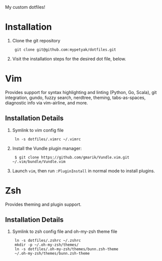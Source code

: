My custom dotfiles!

# Installation
1. Clone the git repository

        git clone git@github.com:mypetyak/dotfiles.git

2. Visit the installation steps for the desired dot file, below.

# Vim

Provides support for syntax highlighting and linting (Python, Go, Scala), git
integration, gundo, fuzzy search, nerdtree, theming,
tabs-as-spaces, diagnostic info via vim-airline, and more.

## Installation Details
1. Symlink to vim config file

        ln -s dotfiles/.vimrc ~/.vimrc

2. Install the Vundle plugin manager:

        $ git clone https://github.com/gmarik/Vundle.vim.git ~/.vim/bundle/Vundle.vim
    
3. Launch `vim`, then run `:PluginInstall` in normal mode to install plugins.

# Zsh

Provides theming and plugin support.

## Installation Details
1. Symlink to zsh config file and oh-my-zsh theme file

        ln -s dotfiles/.zshrc ~/.zshrc
        mkdir -p ~/.oh-my-zsh/themes/
        ln -s dotfiles/.oh-my-zsh/themes/bunn.zsh-theme
        ~/.oh-my-zsh/themes/bunn.zsh-theme
